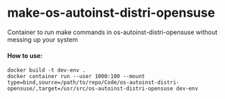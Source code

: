 # make-os-autoinst-distri-opensuse
Container to run make commands in os-autoinst-distri-opensuse without messing up your system
#### How to use:
```
docker build -t dev-env .
docker container run --user 1000:100 --mount type=bind,source=/path/to/repo/Code/os-autoinst-distri-opensuse/,target=/usr/src/os-autoinst-distri-opensuse dev-env
```